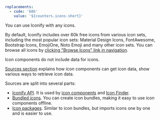 ```yaml
replacements:
  - code: '60k'
    value: '${counters.icons-short}'
```

You can use Iconify with any icons.

By default, Iconify includes over 60k free icons from various icon sets, including the most popular icon sets: Material Design Icons, FontAwesome, Bootstrap Icons, EmojiOne, Noto Emoji and many other icon sets. You can browse all icons by [clicking "Browse Icons" link in navigation](https://icon-sets.iconify.design/).

Icon components do not include data for icons.

[Sources section](/sources/index.md) explains how icon components can get icon data, show various ways to retrieve icon data.

Sources are split into several parts:

- [Iconify API](/sources/api/index.md). It is used by [icon components](/icon-components/index.md) and [Icon Finder](/icon-finder/index.md).
- [Bundled icons](/sources/bundles/index.md). You can create icon bundles, making it easy to use icon components offline.
- [Icon packages](/sources/npm/index.md). Similar to icon bundles, but imports icons one by one and is easier to use.
